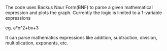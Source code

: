 The code uses Backus Naur Form(BNF) to parse a given mathematical expression and plots the graph.
Currently the logic is limited to a 1-variable expressions

eg. a*x^2+bx+3

It can parse mathematics expressions like addition, subtraction, division, multiplication, exponents, etc.
